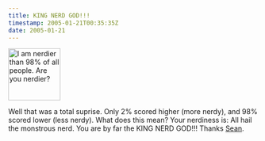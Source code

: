 ```yaml
---
title: KING NERD GOD!!!
timestamp: 2005-01-21T00:35:35Z
date: 2005-01-21
---
```


<a href="http://www.wxplotter.com/ft_nq.php?im">
<img alt="I am nerdier than 98% of all people. Are you nerdier?" src="http://blog.whatfettle.com/archives/nerd-score.jpg" width="105" height="105" border="0" /></a>

Well that was a total suprise. Only 2% scored higher (more nerdy), and 98% scored lower (less nerdy). What does this mean? Your nerdiness is: All hail the monstrous nerd. You are by far the KING NERD GOD!!! Thanks <a href=''>Sean</a>.